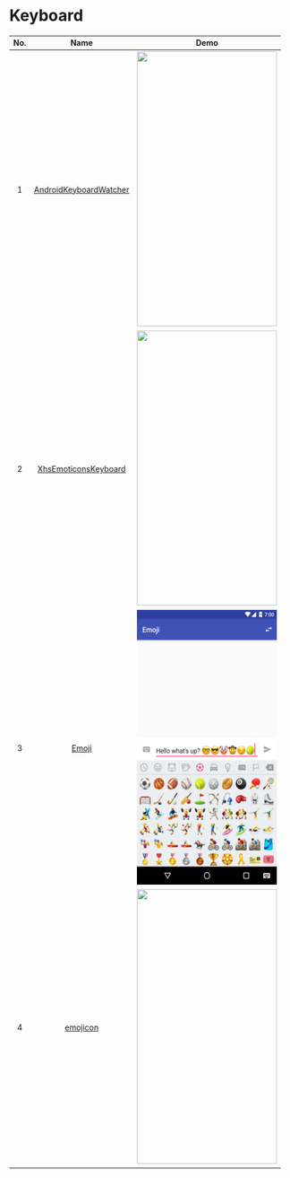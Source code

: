 Keyboard
======================
No. | Name | Demo
:---: | :---: | ---
1| [AndroidKeyboardWatcher](https://github.com/AzimoLabs/AndroidKeyboardWatcher) | <img src="https://raw.githubusercontent.com/AzimoLabs/AndroidKeyboardWatcher/master/art/keyboard_shown.png" width="250" height="490">
2| [XhsEmoticonsKeyboard](https://github.com/w446108264/XhsEmoticonsKeyboard) | <img src="https://github.com/w446108264/XhsEmoticonsKeyboard/raw/master/output/show.gif" width="250" height="490">
3| [Emoji](https://github.com/vanniktech/Emoji) | <img src="https://github.com/vanniktech/Emoji/raw/master/preview_ios_1.png" width="250" height="490">
4| [emojicon](https://github.com/rockerhieu/emojicon) | <img src="https://github.com/rockerhieu/emojicon/raw/master/images/sample.jpg" width="250" height="490">
